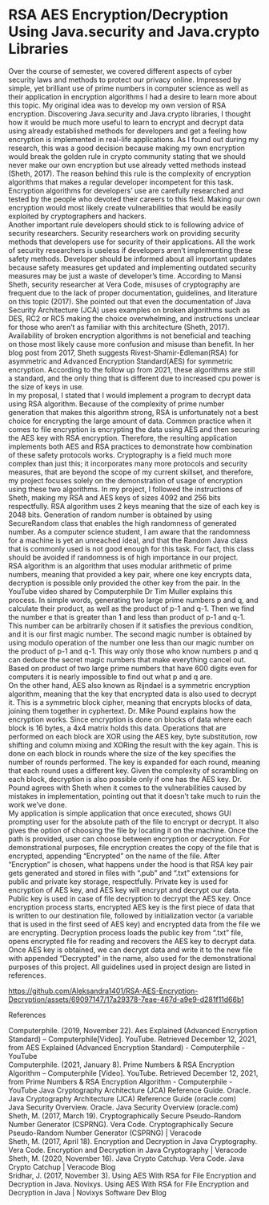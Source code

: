 # RSA AES Encryption/Decryption Using Java.security and Java.crypto Libraries

 Over the course of semester, we covered different aspects of cyber security laws and methods to protect our privacy online. Impressed by simple, yet brilliant use of prime numbers in computer science as well as their application in encryption algorithms I had a desire to learn more about this topic. My original idea was to develop my own version of RSA encryption. Discovering Java.security and Java.crypto libraries, I thought how it would be much more useful to learn to encrypt and decrypt data using already established methods for developers and get a feeling how encryption is implemented in real-life applications. As I found out during my research, this was a good decision because making my own encryption would break the golden rule in crypto community stating that we should never make our own encryption but use already vetted methods instead (Sheth, 2017). The reason behind this rule is the complexity of encryption algorithms that makes a regular developer incompetent for this task. Encryption algorithms for developers’ use are carefully researched and tested by the people who devoted their careers to this field. Making our own encryption would most likely create vulnerabilities that would be easily exploited by cryptographers and hackers.    
 Another important rule developers should stick to is following advice of security researchers. Security researchers work on providing security methods that developers use for security of their applications. All the work of security researchers is useless if developers aren’t implementing these safety methods. Developer should be informed about all important updates because safety measures get updated and implementing outdated security measures may be just a waste of developer’s time. According to Mansi Sheth, security researcher at Vera Code, misuses of cryptography are frequent due to the lack of proper documentation, guidelines, and literature on this topic (2017). She pointed out that even the documentation of Java Security Architecture (JCA) uses examples on broken algorithms such as DES, RC2 or RC5 making the choice overwhelming, and instructions unclear for those who aren’t as familiar with this architecture (Sheth, 2017). Availability of broken encryption algorithms is not beneficial and teaching on those most likely cause more confusion and misuse than benefit. In her blog post from 2017, Sheth suggests Rivest-Shamir-Edleman(RSA) for asymmetric and Advanced Encryption Standard(AES) for symmetric encryption. According to the follow up from 2021, these algorithms are still a standard, and the only thing that is different due to increased cpu power is the size of keys in use.   
 In my proposal, I stated that I would implement a program to decrypt data using RSA algorithm. Because of the complexity of prime number generation that makes this algorithm strong, RSA is unfortunately not a best choice for encrypting the large amount of data. Common practice when it comes to file encryption is encrypting the data using AES and then securing the AES key with RSA encryption. Therefore, the resulting application implements both AES and RSA practices to demonstrate how combination of these safety protocols works. Cryptography is a field much more complex than just this; it incorporates many more protocols and security measures, that are beyond the scope of my current skillset, and therefore, my project focuses solely on the demonstration of usage of encryption using these two algorithms. In my project, I followed the instructions of Sheth, making my RSA and AES keys of sizes 4092 and 256 bits respectfully. RSA algorithm uses 2 keys meaning that the size of each key is 2048 bits. Generation of random number is obtained by using SecureRandom class that enables the high randomness of generated number. As a computer science student, I am aware that the randomness for a machine is yet an unreached ideal, and that the Random Java class that is commonly used is not good enough for this task. For fact, this class should be avoided if randomness is of high importance in our project.  
RSA algorithm is an algorithm that uses modular arithmetic of prime numbers, meaning that provided a key pair, where one key encrypts data, decryption is possible only provided the other key from the pair. In the YouTube video shared by Computerphile Dr Tim Muller explains this process. In simple words, generating two large prime numbers p and q, and calculate their product, as well as the product of p-1 and q-1. Then we find the number e that is greater than 1 and less than product of p-1 and q-1. This number can be arbitrarily chosen if it satisfies the previous condition, and it is our first magic number. The second magic number is obtained by using modulo operation of the number one less than our magic number on the product of p-1 and q-1. This way only those who know numbers p and q can deduce the secret magic numbers that make everything cancel out. Based on product of two large prime numbers that have 600 digits even for computers it is nearly impossible to find out what p and q are.  
 On the other hand, AES also known as Rijndael is a symmetric encryption algorithm, meaning that the key that encrypted data is also used to decrypt it. This is a symmetric block cipher, meaning that encrypts blocks of data, joining them together in cyphertext. Dr. Mike Pound explains how the encryption works. Since encryption is done on blocks of data where each block is 16 bytes, a 4x4 matrix holds this data. Operations that are performed on each block are XOR using the AES key, byte substitution, row shifting and column mixing and XORing the result with the key again. This is done on each block in rounds where the size of the key specifies the number of rounds performed. The key is expanded for each round, meaning that each round uses a different key. Given the complexity of scrambling on each block, decryption is also possible only if one has the AES key. Dr. Pound agrees with Sheth when it comes to the vulnerabilities caused by mistakes in implementation, pointing out that it doesn’t take much to ruin the work we’ve done.  
 My application is simple application that once executed, shows GUI prompting user for the absolute path of the file to encrypt or decrypt. It also gives the option of choosing the file by locating it on the machine. Once the path is provided, user can choose between encryption or decryption. For demonstrational purposes, file encryption creates the copy of the file that is encrypted, appending “Encrypted” on the name of the file. After “Encryption” is chosen, what happens under the hood is that RSA key pair gets generated and stored in files with “.pub” and “.txt” extensions for public and private key storage, respectfully. Private key is used for encryption of AES key, and AES key will encrypt and decrypt our data. Public key is used in case of file decryption to decrypt the AES key. Once encryption process starts, encrypted AES key is the first piece of data that is written to our destination file, followed by initialization vector (a variable that is used in the first seed of AES key) and encrypted data from the file we are encrypting. Decryption process loads the public key from “.txt” file, opens encrypted file for reading and recovers the AES key to decrypt data. Once AES key is obtained, we can decrypt data and write it to the new file with appended “Decrypted” in the name, also used for the demonstrational purposes of this project. All guidelines used in project design are listed in references.  








https://github.com/Aleksandra1401/RSA-AES-Encryption-Decryption/assets/69097147/17a29378-7eae-467d-a9e9-d281f11d66b1










References

Computerphile. (2019, November 22). Aes Explained (Advanced Encryption Standard) – Computerphile[Video]. YouTube. Retrieved December 12, 2021, from AES Explained (Advanced Encryption Standard) - Computerphile - YouTube  
Computerphile. (2021, January 8). Prime Numbers & RSA Encryption Algorithm – Computerphile [Video]. YouTube. Retrieved December 12, 2021, from Prime Numbers & RSA Encryption Algorithm - Computerphile - YouTube
Java Cryptography Architecture (JCA) Reference Guide. Oracle. Java Cryptography Architecture (JCA) Reference Guide (oracle.com)  
Java Security Overview. Oracle. Java Security Overview (oracle.com)  
Sheth, M. (2017, March 19). Cryptographically Secure Pseudo-Random Number Generator (CSPRNG). Vera Code. Cryptographically Secure Pseudo-Random Number Generator (CSPRNG) | Veracode  
Sheth, M. (2017, April 18). Encryption and Decryption in Java Cryptography. Vera Code. Encryption and Decryption in Java Cryptography | Veracode  
Sheth, M. (2020, November 16). Java Crypto Catchup. Vera Code. Java Crypto Catchup | Veracode Blog  
Sridhar, J. (2017, November 3). Using AES With RSA for File Encryption and Decryption in Java. Novixys. Using AES With RSA for File Encryption and Decryption in Java | Novixys Software Dev Blog  

 
